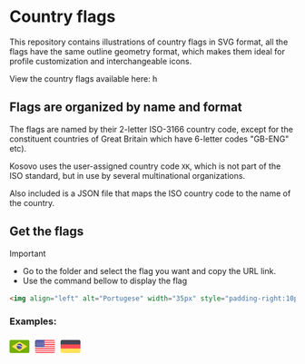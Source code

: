 # Country flags

This repository contains illustrations of country flags in SVG format, all the flags have the same outline geometry format, which makes them ideal for profile customization and interchangeable icons.

View the country flags available here: h

## Flags are organized by name and format

The flags are named by their 2-letter ISO-3166 country code, except for the
constituent countries of Great Britain which have 6-letter codes "GB-ENG" etc).

Kosovo uses the user-assigned country code `XK`, which is not part of the ISO standard, but in use by several multinational organizations.

Also included is a JSON file that maps the ISO country code to the name of the
country.


## Get the flags
> [!IMPORTANT]
> - Go to the folder  and select the flag you want and copy the URL link.
> - Use the command bellow to display the flag
> ```html
> <img align="left" alt="Portugese" width="35px" style="padding-right:10px;" src="PUT THE LINK OF THE FLAG HERE"/>
> ```

### Examples: 

<img align="left" alt="Portugese" width="35px" style="padding-right:10px;" src="https://github.com/Robertooo25/Country-Flags/blob/main/rectangular_flags_SVG/flag_rect_roundcorner_Brazil.svg"/>
<img align="left" alt="English" width="35px" style="padding-right:10px;" src="https://github.com/Robertooo25/Country-Flags/blob/main/rectangular_flags_SVG/united-states-svgrepo-com.svg"/>
<img align="left" alt="German" width="35px" style="padding-right:10px;" src="https://github.com/Robertooo25/Country-Flags/blob/main/rectangular_flags_SVG/germany-svgrepo-com.svg"/>

[credits]: https://www.svgrepo.com/collection/international-flags-6/5
